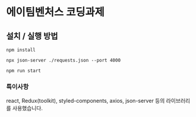# 에이팀벤처스 코딩과제



## 설치 / 실행 방법

```
npm install
```

```
npx json-server ./requests.json --port 4000
```

```
npm run start
```

### 특이사항

react, Redux(toolkit), styled-components, axios, json-server 등의 라이브러리를 사용했습니다.
